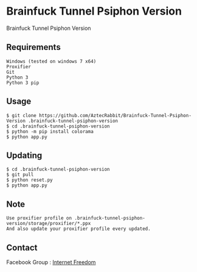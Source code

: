 # Brainfuck Tunnel Psiphon Version

Brainfuck Tunnel Psiphon Version


Requirements
------------

    Windows (tested on windows 7 x64)
    Proxifier
    Git
    Python 3
    Python 3 pip


Usage
-----

    $ git clone https://github.com/AztecRabbit/Brainfuck-Tunnel-Psiphon-Version .brainfuck-tunnel-psiphon-version
    $ cd .brainfuck-tunnel-psiphon-version
    $ python -m pip install colorama
    $ python app.py


Updating
--------

    $ cd .brainfuck-tunnel-psiphon-version
    $ git pull
    $ python reset.py
    $ python app.py


Note
----

    Use proxifier profile on .brainfuck-tunnel-psiphon-version/storage/proxifier/*.ppx
    And also update your proxifier profile every updated.


Contact
-------

Facebook Group : [Internet Freedom]


[Internet Freedom]: https://www.facebook.com/groups/171888786834544/
